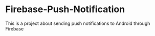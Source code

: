 # Firebase-Push-Notification
This is a project about sending push notifications to Android through Firebase 
